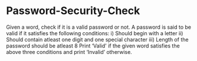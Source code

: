 # Password-Security-Check
Given a word, check if it is a valid password or not.  A password is said to be valid if it satisfies the following conditions:  i) Should begin with a letter  ii) Should contain atleast one digit and one special character  iii) Length of the password should be atleast 8  Print ‘Valid' if the given word satisfies the above three conditions  and print ‘Invalid’ otherwise.
